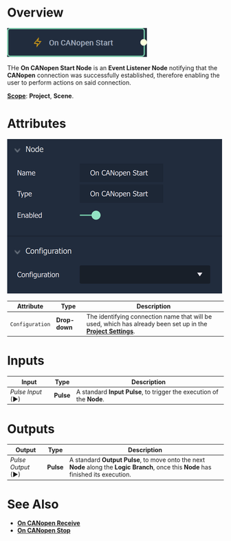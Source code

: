 # Overview

![The On CANopen Start Node.](../../../../.gitbook/assets/oncanopenstart.png)

THe **On CANopen Start Node** is an **Event Listener Node** notifying that the **CANopen** connection was successfully established, therefore enabling the user to perform actions on said connection. 

[**Scope**](../overview.md#scopes): **Project**, **Scene**.

# Attributes

![The On CANopen Start Node Attributes.](../../../../.gitbook/assets/oncanopenstartatts.png)

|Attribute|Type|Description|
|---|---|---|
|`Configuration`|**Drop-down**|The identifying connection name that will be used, which has already been set up in the [**Project Settings**](../../../modules/project-settings/CANopen.md).|


# Inputs

|Input|Type|Description|
|---|---|---|
|*Pulse Input* (►)|**Pulse**|A standard **Input Pulse**, to trigger the execution of the **Node**.|

# Outputs

|Output|Type|Description|
|---|---|---|
|*Pulse Output* (►)|**Pulse**|A standard **Output Pulse**, to move onto the next **Node** along the **Logic Branch**, once this **Node** has finished its execution.|

# See Also

* [**On CANopen Receive**](oncanopenreceive.md)
* [**On CANopen Stop**](oncanopenstop.md)
  


